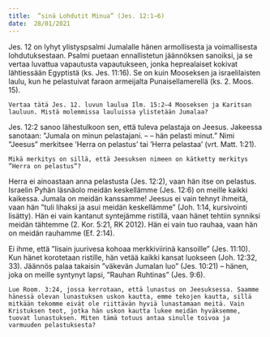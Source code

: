 ```yaml
---
title:  ”sinä Lohdutit Minua” (Jes. 12:1–6)
date:  28/01/2021
---
```


Jes. 12 on lyhyt ylistyspsalmi Jumalalle hänen armollisesta ja voimallisesta lohdutuksestaan. Psalmi puetaan ennallistetun jäännöksen sanoiksi, ja se vertaa luvattua vapautusta vapautukseen, jonka heprealaiset kokivat lähtiessään Egyptistä (ks. Jes. 11:16). Se on kuin Mooseksen ja israelilaisten laulu, kun he pelastuivat faraon armeijalta Punaisellamerellä (ks.  2. Moos. 15).

`Vertaa tätä Jes. 12. luvun laulua Ilm. 15:2–4 Mooseksen ja Karitsan lauluun. Mistä molemmissa lauluissa ylistetään Jumalaa?`

Jes. 12:2 sanoo lähestulkoon sen, että tuleva pelastaja on Jeesus. Jakeessa sanotaan: ”Jumala on minun pelastajani. – – hän pelasti minut.” Nimi ”Jeesus” merkitsee ’Herra on pelastus’ tai ’Herra pelastaa’ (vrt. Matt. 1:21).

`Mikä merkitys on sillä, että Jeesuksen nimeen on kätketty merkitys ”Herra on pelastus”?`

Herra ei ainoastaan anna pelastusta (Jes. 12:2), vaan hän itse on pelastus. Israelin Pyhän läsnäolo meidän keskellämme (Jes. 12:6) on meille kaikki kaikessa. Jumala on meidän kanssamme! Jeesus ei vain tehnyt ihmeitä, vaan hän ”tuli lihaksi ja asui meidän keskellämme” (Joh. 1:14, kursivointi lisätty). Hän ei vain kantanut syntejämme ristillä, vaan hänet tehtiin synniksi meidän tähtemme (2. Kor. 5:21, RK 2012). Hän ei vain tuo rauhaa, vaan hän on meidän rauhamme (Ef. 2:14).

Ei ihme, että ”Iisain juurivesa kohoaa merkkiviirinä kansoille” (Jes. 11:10). Kun hänet korotetaan ristille, hän vetää kaikki kansat luokseen (Joh. 12:32, 33). Jäännös palaa takaisin ”väkevän Jumalan luo” (Jes. 10:21) – hänen, joka on meille syntynyt lapsi, ”Rauhan Ruhtinas” (Jes. 9:6).

`Lue Room. 3:24, jossa kerrotaan, että lunastus on Jeesuksessa. Saamme hänessä olevan lunastuksen uskon kautta, emme tekojen kautta, sillä mitkään tekomme eivät ole riittävän hyviä lunastamaan meitä. Vain Kristuksen teot, jotka hän uskon kautta lukee meidän hyväksemme, tuovat lunastuksen. Miten tämä totuus antaa sinulle toivoa ja varmuuden pelastuksesta?`